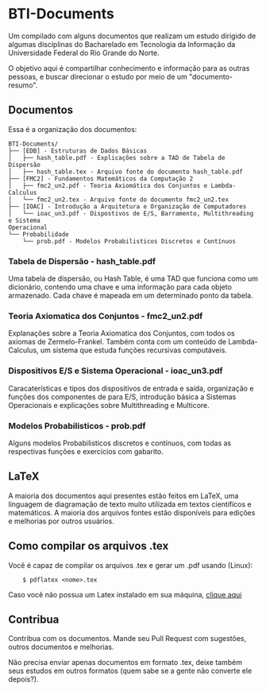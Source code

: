 # BTI-Documents

Um compilado com alguns documentos que realizam um estudo dirigido de algumas
 disciplinas do Bacharelado em Tecnologia da Informação da Universidade Federal
 do Rio Grande do Norte.

O objetivo aqui é compartilhar conhecimento e informação para as outras pessoas,
e buscar direcionar o estudo por meio de um "documento-resumo".

## Documentos #

Essa é a organização dos documentos:

```plain-text
BTI-Documents/
├── [EDB] - Estruturas de Dados Básicas
│   ├── hash_table.pdf - Explicações sobre a TAD de Tabela de Dispersão
│   ├── hash_table.tex - Arquivo fonte do documento hash_table.pdf
├── [FMC2] - Fundamentos Matemáticos da Computação 2
│   ├── fmc2_un2.pdf - Teoria Axiomática dos Conjuntos e Lambda-Calculus
│   └── fmc2_un2.tex - Arquivo fonte do documento fmc2_un2.tex
├── [IOAC] - Introdução a Arquitetura e Organização de Computadores
│   └── ioac_un3.pdf - Dispostivos de E/S, Barramento, Multithreading e Sistema
Operacional
└── Probabilidade
    └── prob.pdf - Modelos Probabilisticos Discretos e Contínuos
```

### Tabela de Dispersão - hash_table.pdf #

Uma tabela de dispersão, ou Hash Table, é uma TAD que funciona como
um dicionário, contendo uma chave e uma informação para cada objeto
armazenado. Cada chave é mapeada em um determinado ponto da tabela.

### Teoria Axiomatica dos Conjuntos - fmc2_un2.pdf #

Explanações sobre a Teoria Axiomatica dos Conjuntos, com todos os axiomas
de Zermelo-Frankel. Também conta com um conteúdo de Lambda-Calculus,
um sistema que estuda funções recursivas computáveis.

### Dispositivos E/S e Sistema Operacional - ioac_un3.pdf #

Caracaterísticas e tipos dos dispositivos de entrada e saída, organização
e funções dos componentes de para E/S, introdução básica a Sistemas Operacionais
e explicações sobre Multithreading e Multicore.

### Modelos Probabilisticos - prob.pdf #

Alguns modelos Probabilisticos discretos e contínuos, com todas as respectivas
funções e exercícios com gabarito.

## LaTeX #

A maioria dos documentos aqui presentes estão feitos em LaTeX, uma linguagem de
diagramação de texto muito utilizada em textos cientifícos e matemáticos.
A maioria dos arquivos fontes estão disponíveis para edições e melhorias por
outros usuários.

## Como compilar os arquivos .tex #

Você é capaz de compilar os arquivos .tex e gerar um .pdf usando (Linux):

```plain-text
    $ pdflatex <nome>.tex
```

Caso você não possua um Latex instalado em sua máquina, [clique aqui](http://ubuntued.info/como-instalar-o-latex-no-ubuntu)

## Contribua #

Contribua com os documentos. Mande seu Pull Request com sugestões, outros
documentos e melhorias.

Não precisa enviar apenas documentos em formato .tex, deixe também seus estudos
em outros formatos (quem sabe se a gente não converte ele depois?).
